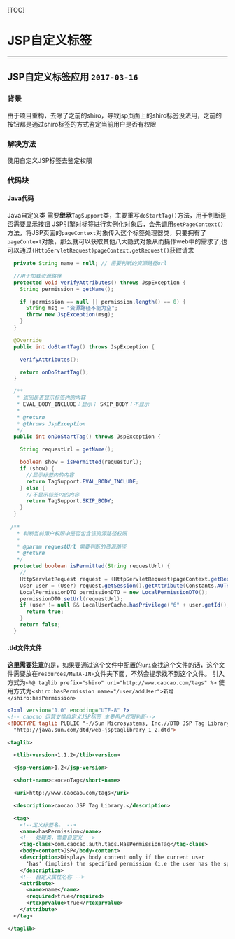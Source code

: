 
[TOC]

# JSP自定义标签

---------

## JSP自定义标签应用  `2017-03-16`

### 背景
由于项目重构，去除了之前的shiro，导致jsp页面上的shiro标签没法用，之前的按钮都是通过shiro标签的方式鉴定当前用户是否有权限

### 解决方法
使用自定义JSP标签去鉴定权限

### 代码块
#### Java代码
Java自定义类 需要**继承**`TagSupport`类，主要重写`doStartTag()`方法，用于判断是否需要显示按钮
JSP引擎对标签进行实例化对象后，会先调用`setPageContext()`方法，将JSP页面的`pageContext`对象传入这个标签处理器类，只要拥有了`pageContext`对象，那么就可以获取其他八大隐式对象从而操作web中的需求了,也可以通过`(HttpServletRequest)pageContext.getRequest()`获取请求
``` java
  private String name = null; // 需要判断的资源路径url

  //用于加载资源路径
  protected void verifyAttributes() throws JspException {
    String permission = getName();

    if (permission == null || permission.length() == 0) {
      String msg = "资源路径不能为空";
      throw new JspException(msg);
    }
  }

  @Override
  public int doStartTag() throws JspException {

    verifyAttributes();

    return onDoStartTag();
  }

  /**
   * 返回是否显示标签内的内容 
   * EVAL_BODY_INCLUDE：显示； SKIP_BODY：不显示
   * 
   * @return
   * @throws JspException
   */
  public int onDoStartTag() throws JspException {

    String requestUrl = getName();

    boolean show = isPermitted(requestUrl);
    if (show) {
      //显示标签内的内容
      return TagSupport.EVAL_BODY_INCLUDE;
    } else {
      //不显示标签内的内容
      return TagSupport.SKIP_BODY;
    }
  }
  
 /**
   * 判断当前用户权限中是否包含该资源路径权限
   * 
   * @param requestUrl 需要判断的资源路径
   * @return
   */
  protected boolean isPermitted(String requestUrl) {
    //
    HttpServletRequest request = (HttpServletRequest)pageContext.getRequest();
    User user = (User) request.getSession().getAttribute(Constants.AUTH_USER);
    LocalPermissionDTO permissionDTO = new LocalPermissionDTO();
    permissionDTO.setUrl(requestUrl);
    if (user != null && LocalUserCache.hasPrivilege("6" + user.getId(), permissionDTO)) {
      return true;
    }
    return false;
  }
```
#### .tld文件文件
**这里需要注意**的是，如果要通过这个文件中配置的`uri`查找这个文件的话，这个文件需要放在`resources/META-INF`文件夹下面，不然会提示找不到这个文件。
引入方式为`<%@ taglib prefix="shiro" uri="http://www.caocao.com/tags" %>`
使用方式为`<shiro:hasPermission name="/user/addUser">新增</shiro:hasPermission>`
``` xml
<?xml version="1.0" encoding="UTF-8" ?>
<!-- caocao 运营支撑自定义JSP标签 主要用户权限判断-->
<!DOCTYPE taglib PUBLIC "-//Sun Microsystems, Inc.//DTD JSP Tag Library 1.2//EN"
  "http://java.sun.com/dtd/web-jsptaglibrary_1_2.dtd">

<taglib>

  <tlib-version>1.1.2</tlib-version>

  <jsp-version>1.2</jsp-version>

  <short-name>caocaoTag</short-name>

  <uri>http://www.caocao.com/tags</uri>

  <description>caocao JSP Tag Library.</description>

  <tag>
    <!--定义标签名。 --> 
    <name>hasPermission</name>
    <!-- 处理类，需要自定义 -->
    <tag-class>com.caocao.auth.tags.HasPermissionTag</tag-class>
    <body-content>JSP</body-content>
    <description>Displays body content only if the current user
      'has' (implies) the specified permission (i.e the user has the specified ability).
    </description>
    <!-- 自定义属性名称 -->
    <attribute>
      <name>name</name>
      <required>true</required>
      <rtexprvalue>true</rtexprvalue>
    </attribute>
  </tag>

</taglib>
```

